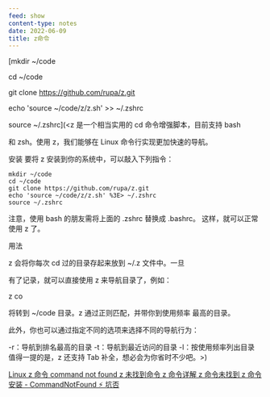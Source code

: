 ```yaml
---
feed: show
content-type: notes
date: 2022-06-09
title: z命令
---
```

[mkdir ~/code  

cd ~/code  

git clone https://github.com/rupa/z.git  

echo 'source ~/code/z/z.sh' >> ~/.zshrc  

source ~/.zshrc](<z 是一个相当实用的 cd 命令增强脚本，目前支持 bash

和 zsh。使用 z，我们能够在 Linux 命令行实现更加快速的导航。

安装
要将 z 安装到你的系统中，可以敲入下列指令：

```
mkdir ~/code
cd ~/code
git clone https://github.com/rupa/z.git
echo 'source ~/code/z/z.sh' %3E> ~/.zshrc
source ~/.zshrc
```

注意，使用 bash 的朋友需将上面的 .zshrc 替换成 .bashrc。
这样，就可以正常使用 z 了。

用法

z 会将你每次 cd 过的目录存起来放到 ~/.z 文件中。一旦

有了记录，就可以直接使用 z 来导航目录了，例如：

z co

将转到 ~/code 目录。z 通过正则匹配，并带你到使用频率
最高的目录。

此外，你也可以通过指定不同的选项来选择不同的导航行为：

-r：导航到排名最高的目录
-t：导航到最近访问的目录
-l：按使用频率列出目录
值得一提的是，z 还支持 Tab 补全，想必会为你省时不少吧。>)

[Linux z 命令 command not found z 未找到命令 z 命令详解 z 命令未找到 z 命令安装 - CommandNotFound ⚡️ 坑否](https://commandnotfound.cn/linux/1/589/z-%E5%91%BD%E4%BB%A4)
